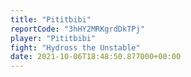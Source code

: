 ```yaml
---
title: "Pititbibi"
reportCode: "3hHY2MRKgrdDkTPj"
player: "Pititbibi"
fight: "Hydross the Unstable"
date: 2021-10-06T18:48:50.877000+00:00
---
```

